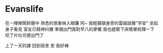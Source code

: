 # Evanslife
在一陣陣鬧鈴聲中
熟悉的景象映入眼簾
阿~ 我輕聲跟身旁的雷姆說聲"早安"
坐起身子看見 室友已精神抖擻 準備出門面對早八的夢魘
我也趕緊下床簡單梳理一下 咬了片吐司便出門了

上了一天的課
回到宿舍
恩 我好棒
